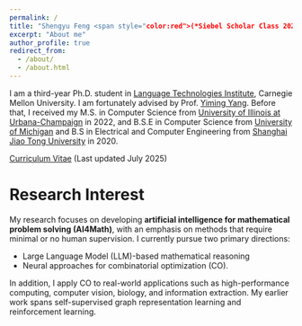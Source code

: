 ```yaml
---
permalink: /
title: "Shengyu Feng <span style="color:red">(*Siebel Scholar Class 2022*)</span>"
excerpt: "About me"
author_profile: true
redirect_from: 
  - /about/
  - /about.html
---
```


I am a third-year Ph.D. student in [Language Technologies Institute](lti.cs.cmu.edu), Carnegie Mellon University. I am fortunately advised by Prof. [Yiming Yang](https://www.cs.cmu.edu/~./yiming/). Before that, I received my M.S. in Computer Science from [University of Illinois at Urbana-Champaign](https://illinois.edu/) in 2022, and B.S.E in Computer Science from [University of Michigan](https://umich.edu/) and B.S in Electrical and Computer Engineering from [Shanghai Jiao Tong University](https://en.sjtu.edu.cn/) in 2020.

[Curriculum Vitae](../files/Shengyu_Feng_CV.pdf) (Last updated July 2025)

Research Interest
======

My research focuses on developing **artificial intelligence for mathematical problem solving (AI4Math)**, with an emphasis on methods that require minimal or no human supervision. I currently pursue two primary directions: 

 * Large Language Model (LLM)-based mathematical reasoning
 * Neural approaches for combinatorial optimization (CO).

In addition, I apply CO to real-world applications such as high-performance computing, computer vision, biology, and information extraction. My earlier work spans self-supervised graph representation learning and reinforcement learning.
